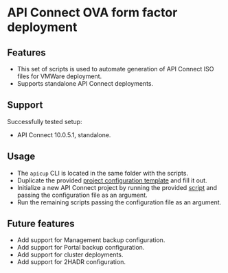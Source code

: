 # API Connect OVA form factor deployment

## Features

- This set of scripts is used to automate generation of API Connect ISO files for VMWare deployment.
- Supports standalone API Connect deployments.

## Support

Successfully tested setup:

- API Connect 10.0.5.1, standalone.

## Usage

- The `apicup` CLI is located in the same folder with the scripts.
- Duplicate the provided [project configuration template](00-project-template.conf) and fill it out.
- Initialize a new API Connect project by running the provided [script](01-init-apic.sh) and passing the configuration file as an argument.
- Run the remaining scripts passing the configuration file as an argument.

## Future features

- Add support for Management backup configuration.
- Add support for Portal backup configuration.
- Add support for cluster deployments.
- Add support for 2HADR configuration.
